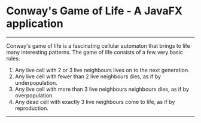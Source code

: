 # Conway's Game of Life - A JavaFX application
---
Conway's game of life is a fascinating cellular automaton that brings to life many interesting patterns. 
The game of life consists of a few very basic rules: 
1. Any live cell with 2 or 3 live neighbours lives on to the next generation.
2. Any live cell with fewer than 2 live neighbours dies, as if by underpopulation.
3. Any live cell with more than 3 live neighbours neighbours dies, as if by overpopulation.
4. Any dead cell with exactly 3 live neighbours come to life, as if by reproduction.
---
# 
